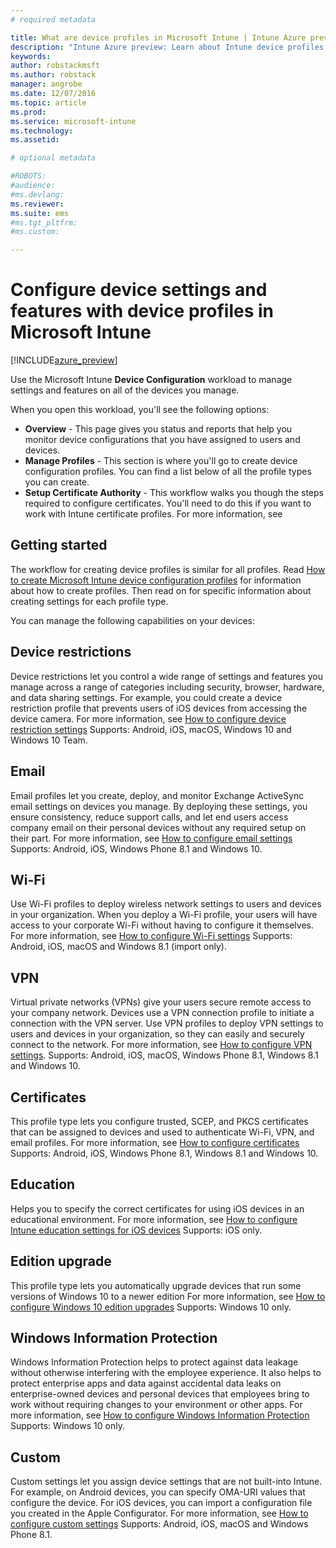 ```yaml
---
# required metadata

title: What are device profiles in Microsoft Intune | Intune Azure preview | Microsoft Docs
description: "Intune Azure preview: Learn about Intune device profiles and how they can help manage and protect devices in your company."
keywords:
author: robstackmsftms.author: robstack
manager: angrobe
ms.date: 12/07/2016
ms.topic: article
ms.prod:
ms.service: microsoft-intune
ms.technology:
ms.assetid: 

# optional metadata

#ROBOTS:
#audience:
#ms.devlang:
ms.reviewer: 
ms.suite: ems
#ms.tgt_pltfrm:
#ms.custom:

---
```


# Configure device settings and features with device profiles in Microsoft Intune


[!INCLUDE[azure_preview](../includes/azure_preview.md)]

Use the Microsoft Intune **Device Configuration** workload to manage settings and features on all of the devices you manage. 

When you open this workload, you'll see the following options:

- **Overview** - This page gives you status and reports that help you monitor device configurations that you have assigned to users and devices.
- **Manage Profiles** - This section is where you'll go to create device configuration profiles. You can find a list below of all the profile types you can create.
- **Setup Certificate Authority** - This workflow walks you though the steps required to configure certificates. You'll need to do this if you want to work with Intune certificate profiles. For more information, see []()

## Getting started

The workflow for creating device profiles is similar for all profiles. Read [How to create Microsoft Intune device configuration profiles](/intune-azure/configure-devices/how-to-create-device-profiles) for information about how to create profiles. Then read on for specific information about creating settings for each profile type.

You can manage the following capabilities on your devices:

## Device restrictions
Device restrictions let you control a wide range of settings and features you manage across a range of categories including security, browser, hardware, and data sharing settings. For example, you could create a device restriction profile that prevents users of iOS devices from accessing the device camera.
For more information, see [How to configure device restriction settings](how-to-configure-device-restrictions.md)
Supports: Android, iOS, macOS, Windows 10 and Windows 10 Team.

## Email
Email profiles let you create, deploy, and monitor Exchange ActiveSync email settings on devices you manage. By deploying these settings, you ensure consistency, reduce support calls, and let end users access company email on their personal devices without any required setup on their part.
For more information, see [How to configure email settings](how-to-configure-email-settings.md)
Supports: Android, iOS, Windows Phone 8.1 and Windows 10.

## Wi-Fi
Use Wi-Fi profiles to deploy wireless network settings to users and devices in your organization. When you deploy a Wi-Fi profile, your users will have access to your corporate Wi-Fi without having to configure it themselves.
For more information, see [How to configure Wi-Fi settings](how-to-configure-wi-fi-settings.md)
Supports: Android, iOS, macOS and Windows 8.1 (import only).

## VPN
Virtual private networks (VPNs) give your users secure remote access to your company network. Devices use a VPN connection profile to initiate a connection with the VPN server. Use VPN profiles to deploy VPN settings to users and devices in your organization, so they can easily and securely connect to the network.
For more information, see [How to configure VPN settings](how-to-configure-vpn-settings.md).
Supports: Android, iOS, macOS, Windows Phone 8.1, Windows 8.1 and Windows 10.

## Certificates
This profile type lets you configure trusted, SCEP, and PKCS certificates that can be assigned to devices and used to authenticate Wi-Fi, VPN, and email profiles.
For more information, see [How to configure certificates](how-to-configure-certificates.md)
Supports: Android, iOS, Windows Phone 8.1, Windows 8.1 and Windows 10.

## Education
Helps you to specify the correct certificates for using iOS devices in an educational environment.
For more information, see [How to configure Intune education settings for iOS devices](education-settings-for-ios.md)
Supports: iOS only.

## Edition upgrade
This profile type lets you automatically upgrade devices that run some versions of Windows 10 to a newer edition
For more information, see [How to configure Windows 10 edition upgrades](how-to-configure-windows-10-edition-upgrade.md)
Supports: Windows 10 only.

## Windows Information Protection
Windows Information Protection helps to protect against data leakage without otherwise interfering with the employee experience. It also helps to protect enterprise apps and data against accidental data leaks on enterprise-owned devices and personal devices that employees bring to work without requiring changes to your environment or other apps.
For more information, see [How to configure Windows Information Protection](how-to-configure-windows-information-protection.md)
Supports: Windows 10 only.

## Custom
Custom settings let you assign device settings that are not built-into Intune. For example, on Android devices, you can specify OMA-URI values that configure the device. For iOS devices, you can import a configuration file you created in the Apple Configurator.
For more information, see [How to configure custom settings](how-to-configure-custom-settings.md)
Supports: Android, iOS, macOS and Windows Phone 8.1.